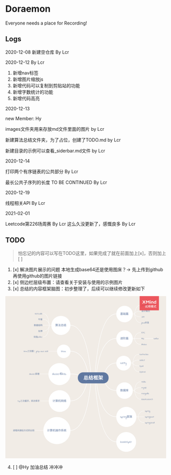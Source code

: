 # Doraemon
Everyone needs a place for Recording! 

## Logs
2020-12-08 新建空仓库 By Lcr

2020-12-12 By Lcr
1. 新增nav标签
2. 新增图片缩放js
3. 新增代码可以复制到剪贴站的功能
4. 新增字数统计的功能
5. 新增代码高亮

2020-12-13

new Member: Hy

images文件夹用来存放md文件里面的图片 by Lcr

新建算法总结文件夹，为了占位，创建了TODO.md by Lcr

新建目录的示例可以查看_siderbar.md文件 by Lcr

2020-12-14

打印两个有序链表的公共部分 By Lcr

最长公共子序列的长度 TO BE CONTINUED By Lcr

2020-12-19

线程相关API By Lcr

2021-02-01

Leetcode第226场周赛 By Lcr
这么久没更新了，感慨良多 By Lcr

## TODO
> 怕忘记的内容可以写在TODO这里，如果完成了就在前面加上[x]，否则加上[ ]

1. [x] 解决图片展示的问题 本地生成base64还是使用图床？-> 先上传到github再使用github的图片链接
2. [x] 侧边栏层级布置：请查看关于安装与使用的示例图片
3. [x] 总结的内容框架脑图：初步整理了，后续可以继续修改更新如下

![整理的框架思维脑图](images/总结框架.png)

4. [ ] @Hy 加油总结 冲冲冲